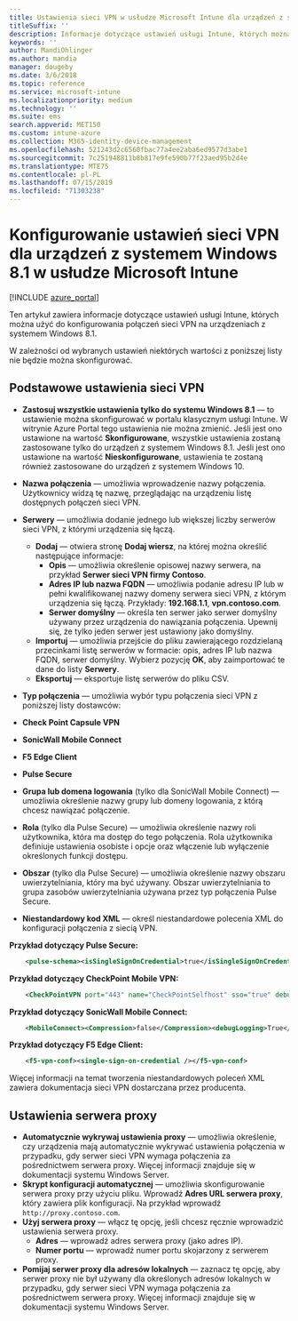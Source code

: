 ```yaml
---
title: Ustawienia sieci VPN w usłudze Microsoft Intune dla urządzeń z systemem Windows 8.1
titleSuffix: ''
description: Informacje dotyczące ustawień usługi Intune, których można użyć do konfigurowania połączeń sieci VPN na urządzeniach z systemem Windows 8.1.
keywords: ''
author: MandiOhlinger
ms.author: mandia
manager: dougeby
ms.date: 3/6/2018
ms.topic: reference
ms.service: microsoft-intune
ms.localizationpriority: medium
ms.technology: ''
ms.suite: ems
search.appverid: MET150
ms.custom: intune-azure
ms.collection: M365-identity-device-management
ms.openlocfilehash: 521243d2c6560fbac77a4ee2aba6ed9577d3abe1
ms.sourcegitcommit: 7c251948811b8b817e9fe590b77f23aed95b2d4e
ms.translationtype: MTE75
ms.contentlocale: pl-PL
ms.lasthandoff: 07/15/2019
ms.locfileid: "71303238"
---
```

# <a name="configure-vpn-settings-in-microsoft-intune-for-devices-running-windows-81"></a>Konfigurowanie ustawień sieci VPN dla urządzeń z systemem Windows 8.1 w usłudze Microsoft Intune

[!INCLUDE [azure_portal](./includes/azure_portal.md)]

Ten artykuł zawiera informacje dotyczące ustawień usługi Intune, których można użyć do konfigurowania połączeń sieci VPN na urządzeniach z systemem Windows 8.1.

W zależności od wybranych ustawień niektórych wartości z poniższej listy nie będzie można skonfigurować.

## <a name="base-vpn-settings"></a>Podstawowe ustawienia sieci VPN


- **Zastosuj wszystkie ustawienia tylko do systemu Windows 8.1** — to ustawienie można skonfigurować w portalu klasycznym usługi Intune. W witrynie Azure Portal tego ustawienia nie można zmienić. Jeśli jest ono ustawione na wartość **Skonfigurowane**, wszystkie ustawienia zostaną zastosowane tylko do urządzeń z systemem Windows 8.1. Jeśli jest ono ustawione na wartość **Nieskonfigurowane**, ustawienia te zostaną również zastosowane do urządzeń z systemem Windows 10.
- **Nazwa połączenia** — umożliwia wprowadzenie nazwy połączenia. Użytkownicy widzą tę nazwę, przeglądając na urządzeniu listę dostępnych połączeń sieci VPN.
- **Serwery** — umożliwia dodanie jednego lub większej liczby serwerów sieci VPN, z którymi urządzenia się łączą.
  - **Dodaj** — otwiera stronę **Dodaj wiersz**, na której można określić następujące informacje:
    - **Opis** — umożliwia określenie opisowej nazwy serwera, na przykład **Serwer sieci VPN firmy Contoso**.
    - **Adres IP lub nazwa FQDN** — umożliwia podanie adresu IP lub w pełni kwalifikowanej nazwy domeny serwera sieci VPN, z którym urządzenia się łączą. Przykłady: **192.168.1.1**, **vpn.contoso.com**.
    - **Serwer domyślny** — określa ten serwer jako serwer domyślny używany przez urządzenia do nawiązania połączenia. Upewnij się, że tylko jeden serwer jest ustawiony jako domyślny.
  - **Importuj** — umożliwia przejście do pliku zawierającego rozdzielaną przecinkami listę serwerów w formacie: opis, adres IP lub nazwa FQDN, serwer domyślny. Wybierz pozycję **OK**, aby zaimportować te dane do listy **Serwery**.
  - **Eksportuj** — eksportuje listę serwerów do pliku CSV.

- **Typ połączenia** — umożliwia wybór typu połączenia sieci VPN z poniższej listy dostawców:
- **Check Point Capsule VPN**
- **SonicWall Mobile Connect**
- **F5 Edge Client**
- **Pulse Secure**

<!--- **Fingerprint** (Check Point Capsule VPN only) - Specify a string (for example, "Contoso Fingerprint Code") that will be used to verify that the VPN server can be trusted. A fingerprint can be sent to the client so it knows to trust any server that presents the same fingerprint when connecting. If the device doesn’t already have the fingerprint, it will prompt the user to trust the VPN server that they are connecting to while showing the fingerprint. (The user manually verifies the fingerprint and chooses **trust** to connect.) --->

- **Grupa lub domena logowania** (tylko dla SonicWall Mobile Connect) — umożliwia określenie nazwy grupy lub domeny logowania, z którą chcesz nawiązać połączenie.

- **Rola** (tylko dla Pulse Secure) — umożliwia określenie nazwy roli użytkownika, która ma dostęp do tego połączenia. Rola użytkownika definiuje ustawienia osobiste i opcje oraz włączenie lub wyłączenie określonych funkcji dostępu.

- **Obszar** (tylko dla Pulse Secure) — umożliwia określenie nazwy obszaru uwierzytelniania, który ma być używany. Obszar uwierzytelniania to grupa zasobów uwierzytelniania używana przez typ połączenia Pulse Secure.


- **Niestandardowy kod XML** — określ niestandardowe polecenia XML do konfiguracji połączenia z siecią VPN.

**Przykład dotyczący Pulse Secure:**

```xml
    <pulse-schema><isSingleSignOnCredential>true</isSingleSignOnCredential></pulse-schema>
```

**Przykład dotyczący CheckPoint Mobile VPN:**

```xml
    <CheckPointVPN port="443" name="CheckPointSelfhost" sso="true" debug="3" />
```

**Przykład dotyczący SonicWall Mobile Connect:**

```xml
    <MobileConnect><Compression>false</Compression><debugLogging>True</debugLogging><packetCapture>False</packetCapture></MobileConnect>
```

**Przykład dotyczący F5 Edge Client:**

```xml
    <f5-vpn-conf><single-sign-on-credential /></f5-vpn-conf>
```

Więcej informacji na temat tworzenia niestandardowych poleceń XML zawiera dokumentacja sieci VPN dostarczana przez producenta.


## <a name="proxy-settings"></a>Ustawienia serwera proxy

- **Automatycznie wykrywaj ustawienia proxy** — umożliwia określenie, czy urządzenia mają automatycznie wykrywać ustawienia połączenia w przypadku, gdy serwer sieci VPN wymaga połączenia za pośrednictwem serwera proxy. Więcej informacji znajduje się w dokumentacji systemu Windows Server.
- **Skrypt konfiguracji automatycznej** — umożliwia skonfigurowanie serwera proxy przy użyciu pliku. Wprowadź **Adres URL serwera proxy**, który zawiera plik konfiguracji. Na przykład wprowadź `http://proxy.contoso.com`.
- **Użyj serwera proxy** — włącz tę opcję, jeśli chcesz ręcznie wprowadzić ustawienia serwera proxy.
  - **Adres** — wprowadź adres serwera proxy (jako adres IP).
  - **Numer portu** — wprowadź numer portu skojarzony z serwerem proxy.
- **Pomijaj serwer proxy dla adresów lokalnych** — zaznacz tę opcję, aby serwer proxy nie był używany dla określonych adresów lokalnych w przypadku, gdy serwer sieci VPN wymaga połączenia za pośrednictwem serwera proxy. Więcej informacji znajduje się w dokumentacji systemu Windows Server.
